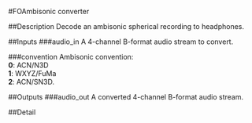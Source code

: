 #FOAmbisonic converter

##Description
Decode an ambisonic spherical recording to headphones.

##Inputs
###audio_in
A 4-channel B-format audio stream to convert.

###convention
Ambisonic convention:<br>**0**: ACN/N3D<br>**1**: WXYZ/FuMa<br>**2**: ACN/SN3D.

##Outputs
###audio_out
A converted 4-channel B-format audio stream.

##Detail

